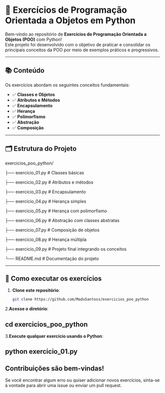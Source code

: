 # 🐍 Exercícios de Programação Orientada a Objetos em Python

Bem-vindo ao repositório de **Exercícios de Programação Orientada a Objetos (POO)** com Python!  
Este projeto foi desenvolvido com o objetivo de praticar e consolidar os principais conceitos da POO por meio de exemplos práticos e progressivos.

---

## 📚 Conteúdo

Os exercícios abordam os seguintes conceitos fundamentais:

- ✅ **Classes e Objetos**  
- ✅ **Atributos e Métodos**  
- ✅ **Encapsulamento**  
- ✅ **Herança**  
- ✅ **Polimorfismo**  
- ✅ **Abstração**  
- ✅ **Composição**  

---

## 🗂 Estrutura do Projeto

exercicios_poo_python/

├── exercicio_01.py # Classes básicas

├── exercicio_02.py # Atributos e métodos

├── exercicio_03.py # Encapsulamento

├── exercicio_04.py # Herança simples

├── exercicio_05.py # Herança com polimorfismo

├── exercicio_06.py # Abstração com classes abstratas

├── exercicio_07.py # Composição de objetos

├── exercicio_08.py # Herança múltipla

├── exercicio_09.py # Projeto final integrando os conceitos

└── README.md # Documentação do projeto


---

## 🚀 Como executar os exercícios


1. **Clone este repositório**:
   ```bash
   git clone https://github.com/MaduSantoss/exercicios_poo_python

2.**Acesse o diretório**:

  ## cd exercicios_poo_python

3.**Execute qualquer exercício usando o Python**:

  ## python exercicio_01.py


## Contribuições são bem-vindas!

Se você encontrar algum erro ou quiser adicionar novos exercícios, sinta-se à vontade para abrir uma issue ou enviar um pull request.

  

